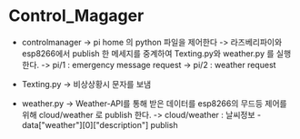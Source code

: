 # Control_Magager

- controlmanager  -> pi home 의 python 파일을 제어한다
                  -> 라즈베리파이와 esp8266에서 publish 한 메세지를 중계하여 Texting.py와 weather.py 를 실행한다.
                  -> pi/1 : emergency message request
                  -> pi/2 : weather request
                  
- Texting.py      -> 비상상황시 문자를 보냄

- weather.py      -> Weather-API를 통해 받은 데이터를 esp8266의 무드등 제어를 위해 cloud/weather 로 publish 한다.
                  -> cloud/weather  : 날씨정보 - data["weather"][0]["description"]    publish
